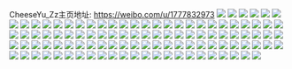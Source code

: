 CheeseYu_Zz主页地址: https://weibo.com/u/1777832973 
![](https://wx4.sinaimg.cn/mw2000/69f7940dgy1h94pdazi92j20u0140gtb.jpg) 
![](https://wx4.sinaimg.cn/mw2000/69f7940dgy1h94pdbbin9j20n60hdgrr.jpg) 
![](https://wx4.sinaimg.cn/mw2000/69f7940dgy1h94pdfb5udj20u01swn4s.jpg) 
![](https://wx4.sinaimg.cn/mw2000/69f7940dgy1h93ljeiwr1j20u0103n2t.jpg) 
![](https://wx4.sinaimg.cn/mw2000/69f7940dgy1h93lje1avpj20u01hcqa7.jpg) 
![](https://wx4.sinaimg.cn/mw2000/69f7940dgy1h909vbvl3sj20zo256qv5.jpg) 
![](https://wx4.sinaimg.cn/mw2000/69f7940dgy1h8up3hq4cpj21bf0zkdp5.jpg) 
![](https://wx4.sinaimg.cn/mw2000/69f7940dgy1h8q8ja9q6sj22c03404qt.jpg) 
![](https://wx4.sinaimg.cn/mw2000/69f7940dgy1h8pxt29swgj20u0140dqa.jpg) 
![](https://wx4.sinaimg.cn/mw2000/69f7940dgy1h8psacuv5zj23402c01kz.jpg) 
![](https://wx4.sinaimg.cn/mw2000/69f7940dgy1h8psagpwlbj22c03404qr.jpg) 
![](https://wx4.sinaimg.cn/mw2000/69f7940dgy1h8psbphcy6j23402c0b2b.jpg) 
![](https://wx4.sinaimg.cn/mw2000/69f7940dgy1h8psc6zu0xj22c02jjb2b.jpg) 
![](https://wx4.sinaimg.cn/mw2000/69f7940dgy1h8k43oj5naj21sc2ds7wi.jpg) 
![](https://wx4.sinaimg.cn/mw2000/69f7940dgy1h8k43lepmbj21sc2dse82.jpg) 
![](https://wx4.sinaimg.cn/mw2000/69f7940dgy1h8jxfdevs9j23402c07wi.jpg) 
![](https://wx4.sinaimg.cn/mw2000/69f7940dgy1h8jxfflifwj23402c04qq.jpg) 
![](https://wx4.sinaimg.cn/mw2000/69f7940dgy1h8jo4vhaajj20u01hc7az.jpg) 
![](https://wx4.sinaimg.cn/mw2000/69f7940dgy1h8jo4vu9a5j20u01hc477.jpg) 
![](https://wx4.sinaimg.cn/mw2000/69f7940dgy1h8itly1v76j23402c04qr.jpg) 
![](https://wx4.sinaimg.cn/mw2000/69f7940dgy1h8itlt70lrj223u35skjm.jpg) 
![](https://wx4.sinaimg.cn/mw2000/69f7940dgy1h8itlrozxdj23402c04qr.jpg) 
![](https://wx4.sinaimg.cn/mw2000/69f7940dgy1h8itlvmaf3j23402c0e83.jpg) 
![](https://wx4.sinaimg.cn/mw2000/69f7940dgy1h8itlp9mt0j23402c0e83.jpg) 
![](https://wx4.sinaimg.cn/mw2000/69f7940dgy1h8itm02jz9j23402c07wj.jpg) 
![](https://wx4.sinaimg.cn/mw2000/69f7940dgy1h8itm2ldmnj22bz2g6x6p.jpg) 
![](https://wx4.sinaimg.cn/mw2000/69f7940dgy1h8hr2skjzij22bz27xu0x.jpg) 
![](https://wx4.sinaimg.cn/mw2000/69f7940dgy1h8hr2x0cbvj22ps1j04qq.jpg) 
![](https://wx4.sinaimg.cn/mw2000/69f7940dgy1h8hr2o0dulj23402c0e82.jpg) 
![](https://wx4.sinaimg.cn/mw2000/69f7940dgy1h8hr31m5yzj23402c01ky.jpg) 
![](https://wx4.sinaimg.cn/mw2000/69f7940dgy1h8hr33678aj21831qidyn.jpg) 
![](https://wx4.sinaimg.cn/mw2000/69f7940dgy1h8hr36f7u9j227q2g5x6p.jpg) 
![](https://wx4.sinaimg.cn/mw2000/69f7940dgy1h8eann0x6xj20u013z7c4.jpg) 
![](https://wx4.sinaimg.cn/mw2000/69f7940dgy1h8eannulgtj20u0140drr.jpg) 
![](https://wx4.sinaimg.cn/mw2000/69f7940dgy1h8eanmb410j20u0140457.jpg) 
![](https://wx4.sinaimg.cn/mw2000/69f7940dgy1h8eanp7bl6j213u0tutup.jpg) 
![](https://wx4.sinaimg.cn/mw2000/69f7940dgy1h8d1vrqrv2j233z1tfb2a.jpg) 
![](https://wx4.sinaimg.cn/mw2000/69f7940dgy1h8d1vvstgjj23402c0kjm.jpg) 
![](https://wx4.sinaimg.cn/mw2000/69f7940dgy1h8d1vyi543j22bz2q4u0y.jpg) 
![](https://wx4.sinaimg.cn/mw2000/69f7940dgy1h8d1w0lb4qj23402c0b2a.jpg) 
![](https://wx4.sinaimg.cn/mw2000/69f7940dgy1h8c1en354xj21rf0zok2m.jpg) 
![](https://wx4.sinaimg.cn/mw2000/69f7940dgy1h8c1enjqpwj21rf0zows1.jpg) 
![](https://wx4.sinaimg.cn/mw2000/69f7940dgy1h8br0x0nh1j22dn2c0u0x.jpg) 
![](https://wx4.sinaimg.cn/mw2000/69f7940dgy1h8br0vyjnsj22c0340x6q.jpg) 
![](https://wx4.sinaimg.cn/mw2000/69f7940dgy1h8br0y1y6uj21y81use81.jpg) 
![](https://wx4.sinaimg.cn/mw2000/69f7940dgy1h8br0zbtjkj22bz239u0x.jpg) 
![](https://wx4.sinaimg.cn/mw2000/69f7940dgy1h8br10v5fjj22yb24yb2a.jpg) 
![](https://wx4.sinaimg.cn/mw2000/69f7940dgy1h8br1385ohj21ul201kjl.jpg) 
![](https://wx4.sinaimg.cn/mw2000/69f7940dgy1h8br14k1zej22bz26rkjm.jpg) 
![](https://wx4.sinaimg.cn/mw2000/69f7940dgy1h8br0t4yakj23401yub2b.jpg) 
![](https://wx4.sinaimg.cn/mw2000/69f7940dgy1h8br177e3oj22ka2bzhdu.jpg) 
![](https://wx4.sinaimg.cn/mw2000/69f7940dgy1h8aoove070j21hc0u0wwl.jpg) 
![](https://wx4.sinaimg.cn/mw2000/69f7940dgy1h8aootsrvqj20tu0v0tlh.jpg) 
![](https://wx4.sinaimg.cn/mw2000/69f7940dgy1h8aoowrtg1j212w0v2126.jpg) 
![](https://wx4.sinaimg.cn/mw2000/69f7940dgy1h8aooy3qe4j20u0140gut.jpg) 
![](https://wx4.sinaimg.cn/mw2000/69f7940dgy1h8aop1ov9ij213u0tugwk.jpg) 
![](https://wx4.sinaimg.cn/mw2000/69f7940dgy1h8aoozn7vbj20u0140gws.jpg) 
![](https://wx4.sinaimg.cn/mw2000/69f7940dgy1h871f83h60j233y2byqv8.jpg) 
![](https://wx4.sinaimg.cn/mw2000/69f7940dgy1h871f9vt8ij22bz2lghdu.jpg) 
![](https://wx4.sinaimg.cn/mw2000/69f7940dgy1h871fbhg3cj23402c0x6q.jpg) 
![](https://wx4.sinaimg.cn/mw2000/69f7940dgy1h871f5tbsaj23402c01l1.jpg) 
![](https://wx4.sinaimg.cn/mw2000/69f7940dgy1h854ugechnj20u01hctj5.jpg) 
![](https://wx4.sinaimg.cn/mw2000/69f7940dgy1h854uhgxz9j20k00zkq6y.jpg) 
![](https://wx4.sinaimg.cn/mw2000/69f7940dgy1h854ui10lbj21a20twwxy.jpg) 
![](https://wx4.sinaimg.cn/mw2000/69f7940dgy1h84k1nzt9wj20tu0yq498.jpg) 
![](https://wx4.sinaimg.cn/mw2000/69f7940dgy1h84k1v1z81j21nc0u07jo.jpg) 
![](https://wx4.sinaimg.cn/mw2000/69f7940dgy1h83o0r42ukj21ks0u4nlw.jpg) 
![](https://wx4.sinaimg.cn/mw2000/69f7940dgy1h83o0s6gsvj20u0140nc9.jpg) 
![](https://wx4.sinaimg.cn/mw2000/69f7940dgy1h83o0pw9k5j213u0tu17g.jpg) 
![](https://wx4.sinaimg.cn/mw2000/69f7940dgy1h81gsj1xhhj233z1yjqv6.jpg) 
![](https://wx4.sinaimg.cn/mw2000/69f7940dgy1h81gsktku0j22c0340npe.jpg) 
![](https://wx4.sinaimg.cn/mw2000/69f7940dgy1h80cyj39yxj20tu0zk7d0.jpg) 
![](https://wx4.sinaimg.cn/mw2000/69f7940dgy1h80cyiremfj20u0140dl1.jpg) 
![](https://wx4.sinaimg.cn/mw2000/69f7940dgy1h80cyjh03fj213s0tuwsg.jpg) 
![](https://wx4.sinaimg.cn/mw2000/69f7940dgy1h80cyjxc9qj20zo0zztfb.jpg) 
![](https://wx4.sinaimg.cn/mw2000/69f7940dgy1h7xrhnytvqj21yj36c7wk.jpg) 
![](https://wx4.sinaimg.cn/mw2000/69f7940dgy1h7x2k3pmdnj20ys0tuqh6.jpg) 
![](https://wx4.sinaimg.cn/mw2000/69f7940dgy1h7x2k3cuodj20ty10046j.jpg) 
![](https://wx4.sinaimg.cn/mw2000/69f7940dgy1h7vvdjotm9j20zo256ti1.jpg) 
![](https://wx4.sinaimg.cn/mw2000/69f7940dgy1h7vkaafnfsj228c2jlb2a.jpg) 
![](https://wx4.sinaimg.cn/mw2000/69f7940dgy1h7vee2e13fj20x60tu4ah.jpg) 
![](https://wx4.sinaimg.cn/mw2000/69f7940dgy1h7vee1pr2hj219i0u4aqx.jpg) 
![](https://wx4.sinaimg.cn/mw2000/69f7940dgy1h7vee4g0npj20sv0mutg1.jpg) 
![](https://wx4.sinaimg.cn/mw2000/69f7940dgy1h7vee7nkxgj21d00u47n3.jpg) 
![](https://wx4.sinaimg.cn/mw2000/69f7940dgy1h7tmx4x22hj20u0140jyq.jpg) 
![](https://wx4.sinaimg.cn/mw2000/69f7940dgy1h7tmx4j5thj20u0140doy.jpg) 
![](https://wx4.sinaimg.cn/mw2000/69f7940dgy1h7tgutu2emj233y2by7wk.jpg) 
![](https://wx4.sinaimg.cn/mw2000/69f7940dgy1h7tguxoynoj23402c04qr.jpg) 
![](https://wx4.sinaimg.cn/mw2000/69f7940dgy1h7tgurg6wcj20u00v7acn.jpg) 
![](https://wx4.sinaimg.cn/mw2000/69f7940dgy1h7r3dfpy86j213u0tugt8.jpg) 
![](https://wx4.sinaimg.cn/mw2000/69f7940dgy1h7r3dg8qhnj20u0140aic.jpg) 
![](https://wx4.sinaimg.cn/mw2000/69f7940dgy1h7pylwzblzj22c03401kz.jpg) 
![](https://wx4.sinaimg.cn/mw2000/69f7940dgy1h7pjpbgmc6j233v25ykjn.jpg) 
![](https://wx4.sinaimg.cn/mw2000/69f7940dgy1h7pjpebefhj22bz2h7u0y.jpg) 
![](https://wx4.sinaimg.cn/mw2000/69f7940dgy1h7pjpg79dvj21uz1p37wh.jpg) 
![](https://wx4.sinaimg.cn/mw2000/69f7940dgy1h7pjp7d75tj23402c0qv6.jpg) 
![](https://wx4.sinaimg.cn/mw2000/69f7940dgy1h7pjpingetj22bz2bz4qr.jpg) 
![](https://wx4.sinaimg.cn/mw2000/69f7940dgy1h7pjpnfrtbj23402c04qs.jpg) 
![](https://wx4.sinaimg.cn/mw2000/69f7940dgy1h7nplkotdtj20zk24xgpe.jpg) 
![](https://wx4.sinaimg.cn/mw2000/69f7940dgy1h7njtsqqusj20u0140gyl.jpg) 
![](https://wx4.sinaimg.cn/mw2000/69f7940dgy1h7njtte2jdj213s0tu4cw.jpg) 
![](https://wx4.sinaimg.cn/mw2000/69f7940dgy1h7njttuw1sj20u0140ai1.jpg) 
![](https://wx4.sinaimg.cn/mw2000/69f7940dgy1h7njtuac3aj20u01swgrv.jpg) 
![](https://wx4.sinaimg.cn/mw2000/69f7940dgy1h7njts4iwpj20tu13sqbs.jpg) 
